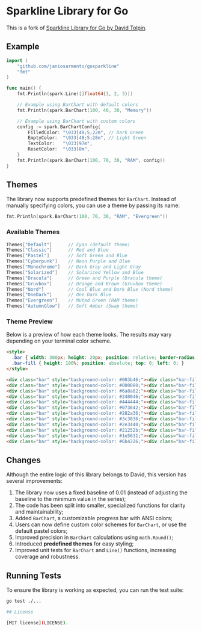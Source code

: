 # Sparkline Library for Go

This is a fork of [Sparkline Library for Go by David Tolpin](https://github.com/dtolpin/gosparkline).

## Example

```Go
import (
	"github.com/janiosarmento/gosparkline"
	"fmt"
)

func main() {
	fmt.Println(spark.Line([]float64{1, 2, 3}))

	// Example using BarChart with default colors
	fmt.Println(spark.BarChart(100, 40, 30, "Memory"))

	// Example using BarChart with custom colors
	config := spark.BarChartConfig{
		FilledColor: "\033[48;5;22m", // Dark Green
		EmptyColor:  "\033[48;5;28m", // Light Green
		TextColor:   "\033[97m",
		ResetColor:  "\033[0m",
	}
	fmt.Println(spark.BarChart(100, 70, 30, "RAM", config))
}
```

## Themes

The library now supports predefined themes for `BarChart`. Instead of manually specifying colors, you can use a theme by passing its name:

```Go
fmt.Println(spark.BarChart(100, 70, 30, "RAM", "Evergreen"))
```

### Available Themes

```Go
Themes["Default"]      // Cyan (default theme)
Themes["Classic"]      // Red and Blue
Themes["Pastel"]       // Soft Green and Blue
Themes["Cyberpunk"]    // Neon Purple and Blue
Themes["Monochrome"]   // Dark Gray and Light Gray
Themes["Solarized"]    // Solarized Yellow and Blue
Themes["Dracula"]      // Green and Purple (Dracula theme)
Themes["Gruvbox"]      // Orange and Brown (Gruvbox theme)
Themes["Nord"]         // Cool Blue and Dark Blue (Nord theme)
Themes["OneDark"]      // One Dark Blue
Themes["Evergreen"]    // Muted Green (RAM theme)
Themes["AutumnGlow"]   // Soft Amber (Swap theme)
```

### Theme Preview

Below is a preview of how each theme looks. The results may vary depending on your terminal color scheme.

```html
<style>
  .bar { width: 300px; height: 20px; position: relative; border-radius: 5px; overflow: hidden; font-family: monospace; text-align: center; line-height: 20px; font-weight: bold; color: white; }
  .bar-fill { height: 100%; position: absolute; top: 0; left: 0; }
</style>

<div class="bar" style="background-color: #003b46;"><div class="bar-fill" style="width: 70%; background-color: #007e7e;">Default</div></div>
<div class="bar" style="background-color: #000080;"><div class="bar-fill" style="width: 70%; background-color: #8b0000;">Classic</div></div>
<div class="bar" style="background-color: #6a8a82;"><div class="bar-fill" style="width: 70%; background-color: #a8d5ba;">Pastel</div></div>
<div class="bar" style="background-color: #240046;"><div class="bar-fill" style="width: 70%; background-color: #5a189a;">Cyberpunk</div></div>
<div class="bar" style="background-color: #444444;"><div class="bar-fill" style="width: 70%; background-color: #bbbbbb;">Monochrome</div></div>
<div class="bar" style="background-color: #073642;"><div class="bar-fill" style="width: 70%; background-color: #b58900;">Solarized</div></div>
<div class="bar" style="background-color: #282a36;"><div class="bar-fill" style="width: 70%; background-color: #50fa7b;">Dracula</div></div>
<div class="bar" style="background-color: #3c3836;"><div class="bar-fill" style="width: 70%; background-color: #d65d0e;">Gruvbox</div></div>
<div class="bar" style="background-color: #2e3440;"><div class="bar-fill" style="width: 70%; background-color: #81a1c1;">Nord</div></div>
<div class="bar" style="background-color: #21252b;"><div class="bar-fill" style="width: 70%; background-color: #61afef;">OneDark</div></div>
<div class="bar" style="background-color: #1e5631;"><div class="bar-fill" style="width: 70%; background-color: #a4de02;">Evergreen</div></div>
<div class="bar" style="background-color: #6b4226;"><div class="bar-fill" style="width: 70%; background-color: #ffb347;">AutumnGlow</div></div>
```  

## Changes

Although the entire logic of this library belongs to David, this version has several improvements:

1. The library now uses a fixed baseline of 0.01 (instead of adjusting the baseline to the minimum value in the series);
2. The code has been split into smaller, specialized functions for clarity and maintainability;
3. Added `BarChart`, a customizable progress bar with ANSI colors;
4. Users can now define custom color schemes for `BarChart`, or use the default pastel colors;
5. Improved precision in `BarChart` calculations using `math.Round()`;
6. Introduced **predefined themes** for easy styling;
7. Improved unit tests for `BarChart` and `Line()` functions, increasing coverage and robustness.

## Running Tests

To ensure the library is working as expected, you can run the test suite:

```sh
go test ./...

## License

[MIT license](LICENSE).
